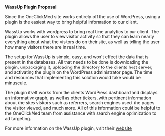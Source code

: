 <b>WassUp Plugin Proposal</b>

Since the OneClickMed site works entirely off the use of WordPress, using a plugin is the easiest way
to bring helpful information to our client.

WassUp works with wordpress to bring real time analytics to our client. The plugin allows the user to 
view visitor activity so that they can learn nearly everything about what the visitors do on their site, as well as 
telling the user how many visitors there are in real time.

The setup for WassUp is simple, easy, and won't effect the data that is present in the databases. All
that needs to be done is downloading the plugin, unpackaging it, uploading the directory to the clients
host server, and activating the plugin on the WordPress administrator page. The time and resources that 
implementing this solution would take would be minuscule.

The plugin itself works from the clients WordPress dashboard and displays an informative graph, as well as other tickers, 
with pertinent information about the sites visitors such as referrers, search engines used, the pages the visitor
viewed, and much more. All of this information could be helpful to the OneClickMed team from assistance with search engine
optimization to ad targeting.

For more information on the WassUp plugin, visit their <a href="https://wordpress.org/plugins/wassup/" target="_blank">website</a>.